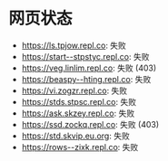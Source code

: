# 网页状态
- https://ls.tpjow.repl.co: 失败
- https://start--stpstyc.repl.co: 失败
- https://veg.linlim.repl.co: 失败 (403)
- https://beaspy--hting.repl.co: 失败
- https://vi.zogzr.repl.co: 失败
- https://stds.stpsc.repl.co: 失败
- https://ask.skzey.repl.co: 失败
- https://ssd.zockq.repl.co: 失败 (403)
- https://std.skvip.eu.org: 失败
- https://rows--zixk.repl.co: 失败
